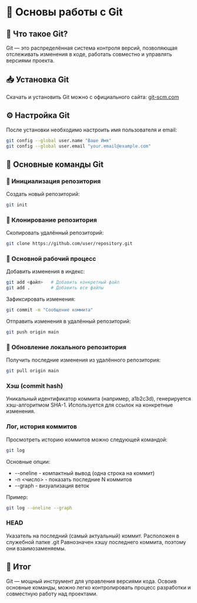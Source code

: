 # 📌 Основы работы с Git

## 🔹 Что такое Git?
Git — это распределённая система контроля версий, позволяющая отслеживать изменения в коде, работать совместно и управлять версиями проекта.

## 📥 Установка Git
Скачать и установить Git можно с официального сайта: [git-scm.com](https://git-scm.com/)

## ⚙️ Настройка Git
После установки необходимо настроить имя пользователя и email:
```sh
git config --global user.name "Ваше Имя"
git config --global user.email "your.email@example.com"
```

## 📂 Основные команды Git

### 📍 Инициализация репозитория
Создать новый репозиторий:
```sh
git init
```

### 🔄 Клонирование репозитория
Скопировать удалённый репозиторий:
```sh
git clone https://github.com/user/repository.git
```

### 📌 Основной рабочий процесс
Добавить изменения в индекс:
```sh
git add <файл>   # Добавить конкретный файл
git add .        # Добавить все файлы
```

Зафиксировать изменения:
```sh
git commit -m "Сообщение коммита"
```

Отправить изменения в удалённый репозиторий:
```sh
git push origin main
```

### 🔄 Обновление локального репозитория
Получить последние изменения из удалённого репозитория:
```sh
git pull origin main
```

### Хэш (commit hash)
Уникальный идентификатор коммита (например, a1b2c3d), генерируется хэш-алгоритмом SHA-1. Используется для ссылок на конкретные изменения.

### Лог, история коммитов
Просмотреть историю коммитов можно следующей командой:

```sh
git log
```

Основные опции:
- --oneline - компактный вывод (одна строка на коммит)
- -n <число> - показать последние N коммитов
- --graph - визуализация веток

Пример:

```sh
git log --oneline --graph
```

### HEAD
Указатель на последний (самый актуальный) коммит. Расположен в служебной папке .git
Равнозначен хэшу последнего коммита, поэтому они взаимозаменяемы.

## 🏁 Итог
Git — мощный инструмент для управления версиями кода. Освоив основные команды, можно легко контролировать процесс разработки и совместную работу над проектами.